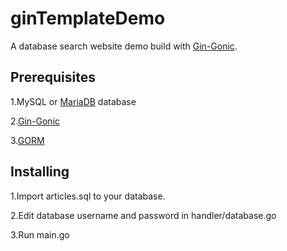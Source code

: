# ginTemplateDemo

A database search website demo build with [Gin-Gonic](https://github.com/gin-gonic).

## Prerequisites
1.MySQL or [MariaDB](https://mariadb.org/) database 

2.[Gin-Gonic](https://github.com/gin-gonic)  

3.[GORM](https://github.com/jinzhu/gorm)  

## Installing
1.Import articles.sql to your database.  

2.Edit database username and password in handler/database.go  

3.Run main.go  
